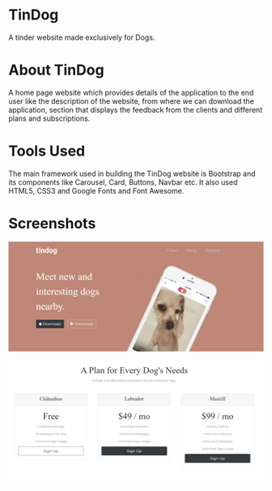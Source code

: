 # TinDog
A tinder website made exclusively for Dogs.

# About TinDog
A home page website which provides details of the application to the end user like the description of the website, from where we can download the application, section that displays the feedback from the clients and different plans and subscriptions.

# Tools Used
The main framework used in building the TinDog website is Bootstrap and its components like Carousel, Card, Buttons, Navbar etc. It also used HTML5, CSS3 and Google Fonts and Font Awesome.

# Screenshots
![](images/Screenshot-1.png)

![](images/Screenshot-3.png)
